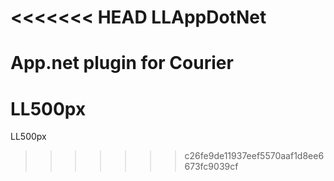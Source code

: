 <<<<<<< HEAD
LLAppDotNet
===========

App.net plugin for Courier
=======
LL500px
=======

LL500px 
>>>>>>> c26fe9de11937eef5570aaf1d8ee6673fc9039cf

